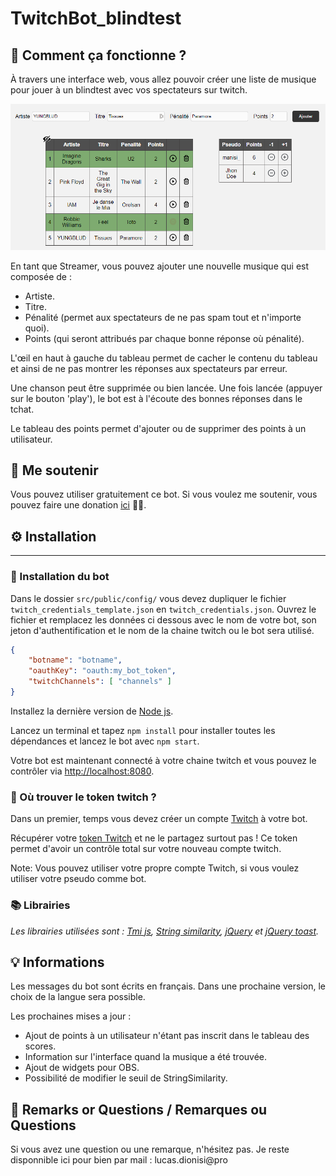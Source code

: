 # TwitchBot_blindtest

## 🤯 Comment ça fonctionne ?
À travers une interface web, vous allez pouvoir créer une liste de musique pour jouer à un blindtest avec vos spectateurs sur twitch.

![UI](/gitImg/UI.png)

En tant que Streamer, vous pouvez ajouter une nouvelle musique qui est composée de : 
- Artiste.
- Titre.
- Pénalité (permet aux spectateurs de ne pas spam tout et n'importe quoi).
- Points (qui seront attribués par chaque bonne réponse où pénalité).

L'œil en haut à gauche du tableau permet de cacher le contenu du tableau et ainsi de ne pas montrer les réponses aux spectateurs par erreur.

Une chanson peut être supprimée ou bien lancée. Une fois lancée (appuyer sur le bouton 'play'), le bot est à l'écoute des bonnes réponses dans le tchat.

Le tableau des points permet d'ajouter ou de supprimer des points à un utilisateur.

## 🙏 Me soutenir
Vous pouvez utiliser gratuitement ce bot. Si vous voulez me soutenir, vous pouvez faire une donation [ici](https://www.paypal.me/lucasdionisi) 🤩💙.

## ⚙ Installation
---
### 📝 Installation du bot
Dans le dossier ``src/public/config/`` vous devez dupliquer le fichier ``twitch_credentials_template.json`` en ``twitch_credentials.json``. Ouvrez le fichier et remplacez les données ci dessous avec le nom de votre bot, son jeton d'authentification et le nom de la chaine twitch ou le bot sera utilisé.

```json
{
    "botname": "botname",
    "oauthKey": "oauth:my_bot_token",
    "twitchChannels": [ "channels" ]
}
```

Installez la dernière version de [Node js](https://nodejs.org/). 

Lancez un terminal et tapez ```npm install``` pour installer toutes les dépendances et lancez le bot avec ```npm start```.

Votre bot est maintenant connecté à votre chaine twitch et vous pouvez le contrôler via [http://localhost:8080](http://localhost:8080).

### 🔏 Où trouver le token twitch ?
Dans un premier, temps vous devez créer un compte [Twitch](https://twitch.tv) à votre bot.

Récupérer votre [token Twitch](https://twitchapps.com/tmi/) et ne le partagez surtout pas ! Ce token permet d'avoir un contrôle total sur votre nouveau compte twitch.

Note: Vous pouvez utiliser votre propre compte Twitch, si vous voulez utiliser votre pseudo comme bot.

### 📚 Librairies
_Les librairies utilisées sont : [Tmi js](https://tmijs.com/), [String similarity](https://npm.runkit.com/string-similarity), [jQuery](https://jquery.com/) et [jQuery toast](https://github.com/kamranahmedse/jquery-toast-plugin)._

## 💡 Informations
Les messages du bot sont écrits en français. Dans une prochaine version, le choix de la langue sera possible.

Les prochaines mises a jour :
- Ajout de points à un utilisateur n'étant pas inscrit dans le tableau des scores.
- Information sur l'interface quand la musique a été trouvée.
- Ajout de widgets pour OBS.
- Possibilité de modifier le seuil de StringSimilarity.

## 💌 Remarks or Questions / Remarques ou Questions
Si vous avez une question ou une remarque, n'hésitez pas. Je reste disponnible ici pour bien par mail : lucas.dionisi@pro
